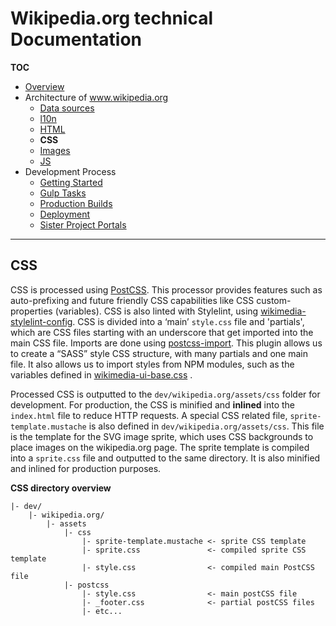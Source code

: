 # Wikipedia.org technical Documentation
**TOC**

- [Overview](../README.md)
- Architecture of www.wikipedia.org
	- [Data sources](data.md)
	- [l10n](l10n.md)
	- [HTML](html.md)
	- **CSS**
	- [Images](images.md)
	- [JS](javascript.md)
- Development Process
	- [Getting Started](../development/getting_started.md)
	- [Gulp Tasks](../development/gulp.md)
	- [Production Builds](../development/prod.md)
	- [Deployment](../development/deploy.md)
	- [Sister Project Portals](../development/sister_portals.md)

---
## CSS
CSS is processed using [PostCSS](http://postcss.org/). This processor provides features such as auto-prefixing and future friendly CSS capabilities like CSS custom-properties (variables). CSS is also linted with Stylelint, using [wikimedia-stylelint-config](https://github.com/wikimedia/stylelint-config-wikimedia). CSS is divided into a ‘main’ `style.css` file and 'partials', which are CSS files starting with an underscore that get imported into the main CSS file. Imports are done using [postcss-import](https://github.com/postcss/postcss-import). This plugin allows us to create a “SASS” style CSS structure, with many partials and one main file. It  also allows us to import styles from NPM modules, such as the variables defined in [wikimedia-ui-base.css](https://phabricator.wikimedia.org/source/wikimedia-ui-base/browse/master/wikimedia-ui-base.css) .

Processed CSS is outputted to the `dev/wikipedia.org/assets/css` folder for development. For production, the CSS is minified and **inlined** into the `index.html` file to reduce HTTP requests. A special CSS related file, `sprite-template.mustache` is also defined in `dev/wikipedia.org/assets/css`. This file is the template for the SVG image sprite, which uses CSS backgrounds to place images on the wikipedia.org page. The sprite template is compiled into a `sprite.css` file and outputted to the same directory. It is also minified and inlined for production purposes.

**CSS directory overview**

```
|- dev/
    |- wikipedia.org/
        |- assets
            |- css
                |- sprite-template.mustache <- sprite CSS template
                |- sprite.css               <- compiled sprite CSS template
                |- style.css                <- compiled main PostCSS file
            |- postcss
                |- style.css                <- main postCSS file
                |- _footer.css              <- partial postCSS files
                |- etc...
```
